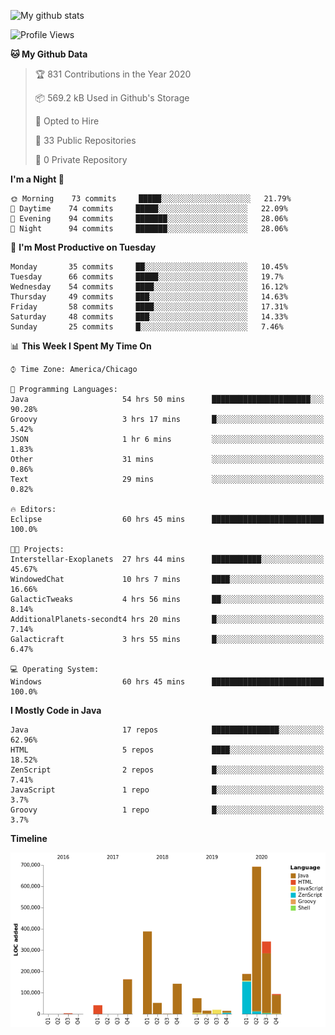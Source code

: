 ![My github stats](https://github-readme-stats.vercel.app/api?username=romvoid95&theme=gruvbox&include_all_commits=true&show_icons=true")

<!--START_SECTION:waka-->
![Profile Views](http://img.shields.io/badge/Profile%20Views-0-blue)

**🐱 My Github Data** 

> 🏆 831 Contributions in the Year 2020
 > 
> 📦 569.2 kB Used in Github's Storage 
 > 
> 💼 Opted to Hire
 > 
> 📜 33 Public Repositories
 > 
> 🔑 0 Private Repository 
 > 
**I'm a Night 🦉** 

```text
🌞 Morning    73 commits     █████░░░░░░░░░░░░░░░░░░░░   21.79% 
🌆 Daytime    74 commits     █████░░░░░░░░░░░░░░░░░░░░   22.09% 
🌃 Evening    94 commits     ███████░░░░░░░░░░░░░░░░░░   28.06% 
🌙 Night      94 commits     ███████░░░░░░░░░░░░░░░░░░   28.06%

```
📅 **I'm Most Productive on Tuesday** 

```text
Monday       35 commits     ██░░░░░░░░░░░░░░░░░░░░░░░   10.45% 
Tuesday      66 commits     █████░░░░░░░░░░░░░░░░░░░░   19.7% 
Wednesday    54 commits     ████░░░░░░░░░░░░░░░░░░░░░   16.12% 
Thursday     49 commits     ███░░░░░░░░░░░░░░░░░░░░░░   14.63% 
Friday       58 commits     ████░░░░░░░░░░░░░░░░░░░░░   17.31% 
Saturday     48 commits     ███░░░░░░░░░░░░░░░░░░░░░░   14.33% 
Sunday       25 commits     █░░░░░░░░░░░░░░░░░░░░░░░░   7.46%

```


📊 **This Week I Spent My Time On** 

```text
⌚︎ Time Zone: America/Chicago

💬 Programming Languages: 
Java                     54 hrs 50 mins      ██████████████████████░░░   90.28% 
Groovy                   3 hrs 17 mins       █░░░░░░░░░░░░░░░░░░░░░░░░   5.42% 
JSON                     1 hr 6 mins         ░░░░░░░░░░░░░░░░░░░░░░░░░   1.83% 
Other                    31 mins             ░░░░░░░░░░░░░░░░░░░░░░░░░   0.86% 
Text                     29 mins             ░░░░░░░░░░░░░░░░░░░░░░░░░   0.82%

🔥 Editors: 
Eclipse                  60 hrs 45 mins      █████████████████████████   100.0%

🐱‍💻 Projects: 
Interstellar-Exoplanets  27 hrs 44 mins      ███████████░░░░░░░░░░░░░░   45.67% 
WindowedChat             10 hrs 7 mins       ████░░░░░░░░░░░░░░░░░░░░░   16.66% 
GalacticTweaks           4 hrs 56 mins       ██░░░░░░░░░░░░░░░░░░░░░░░   8.14% 
AdditionalPlanets-secondt4 hrs 20 mins       █░░░░░░░░░░░░░░░░░░░░░░░░   7.14% 
Galacticraft             3 hrs 55 mins       █░░░░░░░░░░░░░░░░░░░░░░░░   6.47%

💻 Operating System: 
Windows                  60 hrs 45 mins      █████████████████████████   100.0%

```

**I Mostly Code in Java** 

```text
Java                     17 repos            ███████████████░░░░░░░░░░   62.96% 
HTML                     5 repos             ████░░░░░░░░░░░░░░░░░░░░░   18.52% 
ZenScript                2 repos             █░░░░░░░░░░░░░░░░░░░░░░░░   7.41% 
JavaScript               1 repo              █░░░░░░░░░░░░░░░░░░░░░░░░   3.7% 
Groovy                   1 repo              █░░░░░░░░░░░░░░░░░░░░░░░░   3.7%

```


**Timeline**

![Chart not found](https://github.com/ROMVoid95/ROMVoid95/blob/master/charts/bar_graph.png) 


<!--END_SECTION:waka-->
